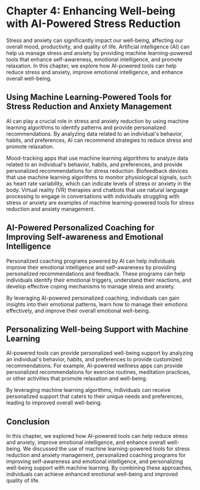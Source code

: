 Chapter 4: Enhancing Well-being with AI-Powered Stress Reduction
================================================================

Stress and anxiety can significantly impact our well-being, affecting our overall mood, productivity, and quality of life. Artificial intelligence (AI) can help us manage stress and anxiety by providing machine learning-powered tools that enhance self-awareness, emotional intelligence, and promote relaxation. In this chapter, we explore how AI-powered tools can help reduce stress and anxiety, improve emotional intelligence, and enhance overall well-being.

Using Machine Learning-Powered Tools for Stress Reduction and Anxiety Management
--------------------------------------------------------------------------------

AI can play a crucial role in stress and anxiety reduction by using machine learning algorithms to identify patterns and provide personalized recommendations. By analyzing data related to an individual's behavior, habits, and preferences, AI can recommend strategies to reduce stress and promote relaxation.

Mood-tracking apps that use machine learning algorithms to analyze data related to an individual's behavior, habits, and preferences, and provide personalized recommendations for stress reduction. Biofeedback devices that use machine learning algorithms to monitor physiological signals, such as heart rate variability, which can indicate levels of stress or anxiety in the body. Virtual reality (VR) therapies and chatbots that use natural language processing to engage in conversations with individuals struggling with stress or anxiety are examples of machine learning-powered tools for stress reduction and anxiety management.

AI-Powered Personalized Coaching for Improving Self-awareness and Emotional Intelligence
----------------------------------------------------------------------------------------

Personalized coaching programs powered by AI can help individuals improve their emotional intelligence and self-awareness by providing personalized recommendations and feedback. These programs can help individuals identify their emotional triggers, understand their reactions, and develop effective coping mechanisms to manage stress and anxiety.

By leveraging AI-powered personalized coaching, individuals can gain insights into their emotional patterns, learn how to manage their emotions effectively, and improve their overall emotional well-being.

Personalizing Well-being Support with Machine Learning
------------------------------------------------------

AI-powered tools can provide personalized well-being support by analyzing an individual's behavior, habits, and preferences to provide customized recommendations. For example, AI-powered wellness apps can provide personalized recommendations for exercise routines, meditation practices, or other activities that promote relaxation and well-being.

By leveraging machine learning algorithms, individuals can receive personalized support that caters to their unique needs and preferences, leading to improved overall well-being.

Conclusion
----------

In this chapter, we explored how AI-powered tools can help reduce stress and anxiety, improve emotional intelligence, and enhance overall well-being. We discussed the use of machine learning-powered tools for stress reduction and anxiety management, personalized coaching programs for improving self-awareness and emotional intelligence, and personalizing well-being support with machine learning. By combining these approaches, individuals can achieve enhanced emotional well-being and improved quality of life.
